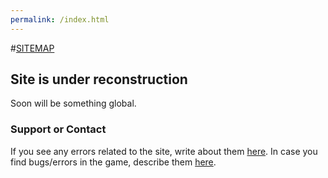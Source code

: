 ```yaml
---
permalink: /index.html
---
```


<link rel = "stylesheet" href = "style.css">

#[SITEMAP](/sitemap)
## Site is under reconstruction
Soon will be something global.

### Support or Contact

If you see any errors related to the site, write about them [here](https://github.com/mugenson1kku/mugenson1kku.github.io/issues). In case you find bugs/errors in the game, describe them [here](https://github.com/mugenson1kku/mugenson1kku.github.io/issues).
